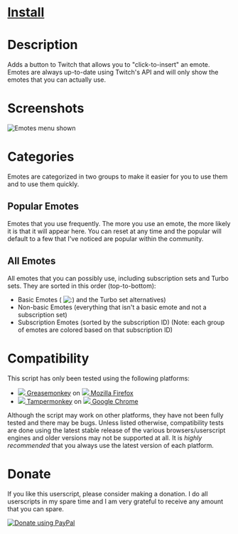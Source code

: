# [Install](https://raw.github.com/cletusc/Userscript--Twitch-Chat-Emotes/master/script.user.js)

# Description
Adds a button to Twitch that allows you to "click-to-insert" an emote. Emotes are always up-to-date using Twitch's API and will only show the emotes that you can actually use.

# Screenshots
![Emotes menu shown](http://i.imgur.com/YLfFIBG.png "Emotes menu shown")

# Categories
Emotes are categorized in two groups to make it easier for you to use them and to use them quickly.

## Popular Emotes
Emotes that you use frequently. The more you use an emote, the more likely it is that it will appear here. You can reset at any time and the popular will default to a few that I've noticed are popular within the community.

## All Emotes
All emotes that you can possibly use, including subscription sets and Turbo sets. They are sorted in this order (top-to-bottom):
- Basic Emotes ( ![:)](http://static-cdn.jtvnw.net/jtv_user_pictures/chansub-global-emoticon-ebf60cd72f7aa600-24x18.png ":)") and the Turbo set alternatives)
- Non-basic Emotes (everything that isn't a basic emote and not a subscription set)
- Subscription Emotes (sorted by the subscription ID) (Note: each group of emotes are colored based on that subscription ID)

# Compatibility
This script has only been tested using the following platforms:
- [![](http://wiki.greasespot.net/favicon.ico) Greasemonkey](https://addons.mozilla.org/en-US/firefox/addon/greasemonkey/) on [![](http://www.mozilla.org/favicon.ico) Mozilla Firefox](http://www.mozilla.org/en-US/firefox/fx/#desktop)
- [![](http://i.imgur.com/cNJcsCS.png) Tampermonkey](https://chrome.google.com/webstore/detail/tampermonkey/dhdgffkkebhmkfjojejmpbldmpobfkfo?hl=en) on [![](http://www.google.com/images/icons/product/chrome-16.png) Google Chrome](https://www.google.com/intl/en/chrome/browser/)

Although the script may work on other platforms, they have not been fully tested and there may be bugs. Unless listed otherwise, compatibility tests are done using the latest stable release of the various browsers/userscript engines and older versions may not be supported at all. It is *highly recommended* that you always use the latest version of each platform.

# Donate
If you like this userscript, please consider making a donation. I do all userscripts in my spare time and I am very grateful to receive any amount that you can spare.

[![Donate using PayPal](https://www.paypalobjects.com/WEBSCR-640-20110306-1/en_US/i/btn/btn_donateCC_LG.gif)](https://www.paypal.com/cgi-bin/webscr?cmd=_donations&business=E7567UFRV7N9N&lc=US&item_name=Userscript%20Donation&item_number=0&currency_code=USD&bn=PP%2dDonationsBF%3abtn_donateCC_LG%2egif%3aNonHosted "Donate using PayPal")